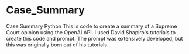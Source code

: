 # Case_Summary
Case Summary Python
This is code to create a summary of a Supreme Court opinion using the OpenAI API. I used David Shapiro's tutorials to create this code and prompt. The prompt was extensively developed, but this was originally born out of his tutorials.. 

